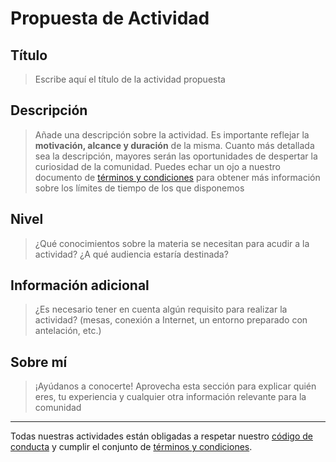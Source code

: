 # Propuesta de Actividad

## Título

> Escribe aquí el título de la actividad propuesta

## Descripción

> Añade una descripción sobre la actividad. Es importante reflejar la **motivación, alcance y duración** de la misma. Cuanto más detallada sea la descripción, mayores serán las oportunidades de despertar la curiosidad de la comunidad. Puedes echar un ojo a nuestro documento de [términos y condiciones][terms] para obtener más información sobre los límites de tiempo de los que disponemos

## Nivel

> ¿Qué conocimientos sobre la materia se necesitan para acudir a la actividad? ¿A qué audiencia estaría destinada?

## Información adicional

> ¿Es necesario tener en cuenta algún requisito para realizar la actividad? (mesas, conexión a Internet, un entorno preparado con antelación, etc.)

## Sobre mí

> ¡Ayúdanos a conocerte! Aprovecha esta sección para explicar quién eres, tu experiencia y cualquier otra información relevante para la comunidad

---

Todas nuestras actividades están obligadas a respetar nuestro [código de conducta][code of conduct] y cumplir el conjunto de [términos y condiciones][terms].

[code of conduct]: https://github.com/agile-asturias/core/blob/master/README.md
[terms]: https://github.com/agile-asturias/activities/blob/master/TERMS.md


